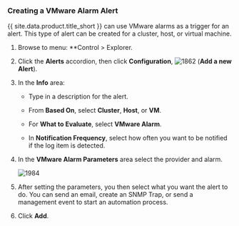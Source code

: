 ### Creating a VMware Alarm Alert

{{ site.data.product.title_short }} can use VMware alarms as a trigger for an alert. This
type of alert can be created for a cluster, host, or virtual machine.

1.  Browse to menu: **Control > Explorer.

2.  Click the **Alerts** accordion, then click **Configuration**,
    ![1862](../images/1862.png) (**Add a new Alert**).

3.  In the **Info** area:

      - Type in a description for the alert.

      - From **Based On**, select **Cluster**, **Host**, or **VM**.

      - For **What to Evaluate**, select **VMware Alarm**.

      - In **Notification Frequency**, select how often you want to be
        notified if the log item is detected.

4.  In the **VMware Alarm Parameters** area select the provider and
    alarm.

    ![1984](../images/1984.png)

5.  After setting the parameters, you then select what you want the
    alert to do. You can send an email, create an SNMP Trap, or send a
    management event to start an automation process.

6.  Click **Add**.
